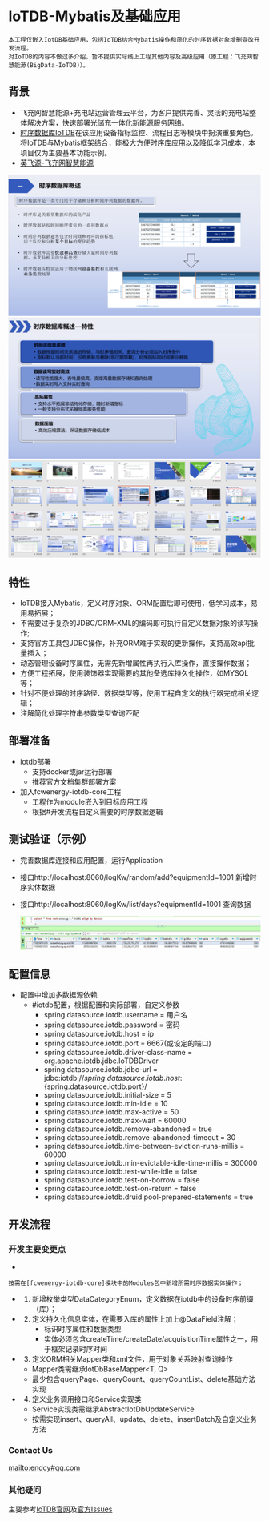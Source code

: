 # IoTDB-Mybatis及基础应用
    本工程仅嵌入IotDB基础应用，包括IoTDB结合Mybatis操作和简化的时序数据对象增删查改开发流程。
    对IoTDB的内容不做过多介绍，暂不提供实际线上工程其他内容及高级应用（原工程：飞充网智慧能源(BigData-IoTDB)）。

## 背景
- 飞充网智慧能源+充电站运营管理云平台，为客户提供完善、灵活的充电站整体解决方案，快速部署光储充一体化新能源服务网络。
- [时序数据库IoTDB](https://iotdb.apache.org/)在该应用设备指标监控、流程日志等模块中扮演重要角色。将IoTDB与Mybatis框架结合，能极大方便时序库应用以及降低学习成本，本项目仅为主要基本功能示例。
- <a href='https://fycev.com/'>英飞源-飞充网智慧能源</a>

<img src="source/img_1.png" alt="概述">
<img src="source/img_2.png" alt="特性">
<img src="source/img.png" alt="飞充网智慧能源-IoTDB应用">

## 特性

- IoTDB接入Mybatis，定义时序对象、ORM配置后即可使用，低学习成本，易用易拓展；
- 不需要过于复杂的JDBC/ORM-XML的编码即可执行自定义数据对象的读写操作;
- 支持官方工具包JDBC操作，补充ORM难于实现的更新操作，支持高效api批量插入；
- 动态管理设备时序属性，无需先新增属性再执行入库操作，直接操作数据；
- 方便工程拓展，使用装饰器实现需要的其他备选库持久化操作，如MYSQL等；
- 针对不便处理的时序路径、数据类型等，使用工程自定义的执行器完成相关逻辑；
- 注解简化处理字符串参数类型查询匹配

## 部署准备

- iotdb部署
    - 支持docker或jar运行部署
    - 推荐官方文档集群部署方案
- 加入fcwenergy-iotdb-core工程
    - 工程作为module嵌入到目标应用工程
    - 根据#开发流程自定义需要的时序数据逻辑

## 测试验证（示例）

- 完善数据库连接和应用配置，运行Application
- 接口http://localhost:8060/logKw/random/add?equipmentId=1001 新增时序实体数据
- 接口http://localhost:8060/logKw/list/days?equipmentId=1001 查询数据

  <img src="source/img_3.png" alt="测试验证示例">

## 配置信息

- 配置中增加多数据源依赖
    - #iotdb配置，根据配置和实际部署，自定义参数
        - spring.datasource.iotdb.username = 用户名
        - spring.datasource.iotdb.password = 密码
        - spring.datasource.iotdb.host = ip
        - spring.datasource.iotdb.port = 6667(或设定的端口)
        - spring.datasource.iotdb.driver-class-name = org.apache.iotdb.jdbc.IoTDBDriver
        - spring.datasource.iotdb.jdbc-url = jdbc:iotdb://${spring.datasource.iotdb.host}:${spring.datasource.iotdb.port}/
        - spring.datasource.iotdb.initial-size = 5
        - spring.datasource.iotdb.min-idle = 10
        - spring.datasource.iotdb.max-active = 50
        - spring.datasource.iotdb.max-wait = 60000
        - spring.datasource.iotdb.remove-abandoned = true
        - spring.datasource.iotdb.remove-abandoned-timeout = 30
        - spring.datasource.iotdb.time-between-eviction-runs-millis = 60000
        - spring.datasource.iotdb.min-evictable-idle-time-millis = 300000
        - spring.datasource.iotdb.test-while-idle = false
        - spring.datasource.iotdb.test-on-borrow = false
        - spring.datasource.iotdb.test-on-return = false
        - spring.datasource.iotdb.druid.pool-prepared-statements = true

## 开发流程
### 开发主要变更点

-

    按需在[fcwenergy-iotdb-core]模块中的Modules包中新增所需时序数据实体操作；

-
    1. 新增枚举类型DataCategoryEnum，定义数据在iotdb中的设备时序前缀（库）；
-
    2. 定义持久化信息实体，在需要入库的属性上加上@DataField注解；
        - 标识时序属性和数据类型
        - 实体必须包含createTime/createDate/acquisitionTime属性之一，用于框架记录时序时间
-
    3. 定义ORM相关Mapper类和xml文件，用于对象关系映射查询操作

    - Mapper类需继承IotDbBaseMapper<T, Q>
    - 最少包含queryPage、queryCount、queryCountList、delete基础方法实现
-
    4. 定义业务调用接口和Service实现类

    - Service实现类需继承AbstractIotDbUpdateService<T>
    - 按需实现insert、queryAll、update、delete、insertBatch及自定义业务方法

### Contact Us  
<mailto:endcy#qq.com>

### 其他疑问
主要参考<a href="https://iotdb.apache.org/">IoTDB官网</a>及<a href = "https://github.com/apache/iotdb/issues">官方Issues</a>  
